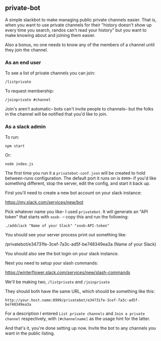 private-bot
-----------

A simple slackbot to make managing public private channels easier.  That is,
when you want to use private channels for their "history doesn't show up
every time you search, randos can't read your history" but you want to make
knowing about and joining them easier.

Also a bonus, no one needs to know any of the members of a channel until
they join the channel.

### As an end user

To see a list of private channels you can join:

```
/listprivate
```

To request membership:

```
/joinprivate #channel
```

Join's aren't automatic– bots can't invite people to channels– but the folks
in the channel will be notified that you'd like to join.

### As a slack admin

To run:

```
npm start
```

Or:

```
node index.js
```

The first time you run it a `privatebot-conf.json` will be created to hold
between-runs configuration.  The default port it runs on is `8999`– if you'd
like something different, stop the server, edit the config, and start it
back up.

First you'll need to create a new bot account on your slack instance:

https://my.slack.com/services/new/bot

Pick whatever name you like– I used `privatebot`.  It will generate an "API
token" that starts with `xoxb-` – copy this and run the following:

```
./addslack "Name of your Slack" "xoxb-API-token"
```

You should see your server process print out something like:

  /privatebot/e34731fe-3cef-7a3c-ad5f-be748349ea3a (Name of your Slack)

You should also see the bot login on your slack instance.

Next you need to setup your slash commands:

https://winterflower.slack.com/services/new/slash-commands

We'll be making two, `/listprivate` and `/joinprivate`

They should both have the same URL, which should be something like this:

`http://your.host.name:8999/privatebot/e34731fe-3cef-7a3c-ad5f-be748349ea3a`

For a description I entered `List private channels` and `Join a private channel`
respectively, with `[#channelname]` as the usage hint for the
latter.

And that's it, you're done setting up now.  Invite the bot to any channels
you want in the public listing.

